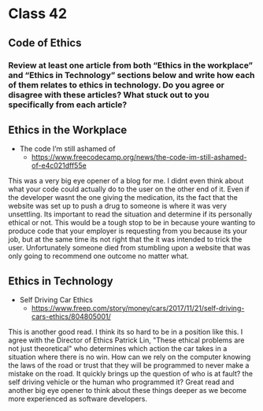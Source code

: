# Class 42

## Code of Ethics

### Review at least one article from both “Ethics in the workplace” and “Ethics in Technology” sections below and write how each of them relates to ethics in technology. Do you agree or disagree with these articles? What stuck out to you specifically from each article?

## Ethics in the Workplace

- The code I’m still ashamed of
  - <https://www.freecodecamp.org/news/the-code-im-still-ashamed-of-e4c021dff55e>

This was a very big eye opener of a blog for me. I didnt even think about what your code could actually do to the user on the other end of it. Even if the developer wasnt the one giving the medication, its the fact that the website was set up to push a drug to someone is where it was very unsettling. Its important to read the situation and determine if its personally ethical or not. This would be a tough stop to be in because youre wanting to produce code that your employer is requesting from you because its your job, but at the same time its not right that the it was intended to trick the user. Unfortunately someone died from stumbling upon a website that was only going to recommend one outcome no matter what.

## Ethics in Technology

- Self Driving Car Ethics
  - <https://www.freep.com/story/money/cars/2017/11/21/self-driving-cars-ethics/804805001/>

This is another good read. I think its so hard to be in a position like this. I agree with the Director of Ethics Patrick Lin, "These ethical problems are not just theoretical" who determines which action the car takes in a situation where there is no win. How can we rely on the computer knowing the laws of the road or trust that they will be programmed to never make a mistake on the road. It quickly brings up the question of who is at fault? the self driving vehicle or the human who programmed it? Great read and another big eye opener to think about these things deeper as we become more experienced as software developers.
